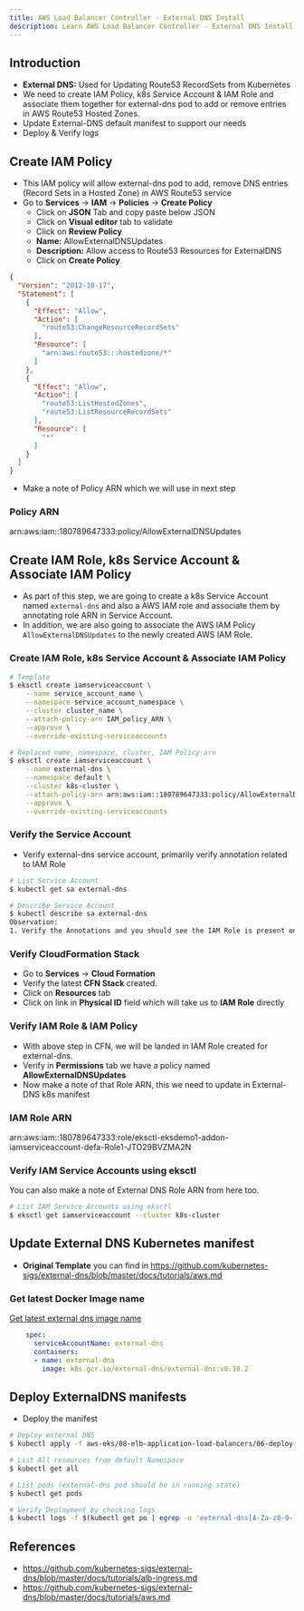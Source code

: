 ```yaml
---
title: AWS Load Balancer Controller - External DNS Install
description: Learn AWS Load Balancer Controller - External DNS Install
---
```


## Introduction
- **External DNS:** Used for Updating Route53 RecordSets from Kubernetes 
- We need to create IAM Policy, k8s Service Account & IAM Role and associate them together for external-dns pod to add or remove entries in AWS Route53 Hosted Zones. 
- Update External-DNS default manifest to support our needs
- Deploy & Verify logs

## Create IAM Policy
- This IAM policy will allow external-dns pod to add, remove DNS entries (Record Sets in a Hosted Zone) in AWS Route53 service
- Go to **Services** -> **IAM** -> **Policies** -> **Create Policy**
  - Click on **JSON** Tab and copy paste below JSON
  - Click on **Visual editor** tab to validate
  - Click on **Review Policy**
  - **Name:** AllowExternalDNSUpdates 
  - **Description:** Allow access to Route53 Resources for ExternalDNS
  - Click on **Create Policy**  

```json
{
  "Version": "2012-10-17",
  "Statement": [
    {
      "Effect": "Allow",
      "Action": [
        "route53:ChangeResourceRecordSets"
      ],
      "Resource": [
        "arn:aws:route53:::hostedzone/*"
      ]
    },
    {
      "Effect": "Allow",
      "Action": [
        "route53:ListHostedZones",
        "route53:ListResourceRecordSets"
      ],
      "Resource": [
        "*"
      ]
    }
  ]
}
```
- Make a note of Policy ARN which we will use in next step

### Policy ARN
arn:aws:iam::180789647333:policy/AllowExternalDNSUpdates


## Create IAM Role, k8s Service Account & Associate IAM Policy
- As part of this step, we are going to create a k8s Service Account named `external-dns` and also a AWS IAM role and associate them by annotating role ARN in Service Account.
- In addition, we are also going to associate the AWS IAM Policy `AllowExternalDNSUpdates` to the newly created AWS IAM Role.
### Create IAM Role, k8s Service Account & Associate IAM Policy
```bash
# Template
$ eksctl create iamserviceaccount \
    --name service_account_name \
    --namespace service_account_namespace \
    --cluster cluster_name \
    --attach-policy-arn IAM_policy_ARN \
    --approve \
    --override-existing-serviceaccounts

# Replaced name, namespace, cluster, IAM Policy arn 
$ eksctl create iamserviceaccount \
    --name external-dns \
    --namespace default \
    --cluster k8s-cluster \
    --attach-policy-arn arn:aws:iam::180789647333:policy/AllowExternalDNSUpdates \
    --approve \
    --override-existing-serviceaccounts
```
###  Verify the Service Account
- Verify external-dns service account, primarily verify annotation related to IAM Role
```bash
# List Service Account
$ kubectl get sa external-dns

# Describe Service Account
$ kubectl describe sa external-dns
Observation: 
1. Verify the Annotations and you should see the IAM Role is present on the Service Account
```

###  Verify CloudFormation Stack
- Go to **Services** -> **Cloud Formation**
- Verify the latest **CFN Stack** created.
- Click on **Resources** tab
- Click on link  in **Physical ID** field which will take us to **IAM Role** directly

### Verify IAM Role & IAM Policy
- With above step in CFN, we will be landed in IAM Role created for external-dns. 
- Verify in **Permissions** tab we have a policy named **AllowExternalDNSUpdates**
- Now make a note of that Role ARN, this we need to update in External-DNS k8s manifest

### IAM Role ARN
arn:aws:iam::180789647333:role/eksctl-eksdemo1-addon-iamserviceaccount-defa-Role1-JTO29BVZMA2N

### Verify IAM Service Accounts using eksctl
You can also make a note of External DNS Role ARN from here too. 
```bash
# List IAM Service Accounts using eksctl
$ eksctl get iamserviceaccount --cluster k8s-cluster
```

## Update External DNS Kubernetes manifest
- **Original Template** you can find in https://github.com/kubernetes-sigs/external-dns/blob/master/docs/tutorials/aws.md

### Get latest Docker Image name
[Get latest external dns image name](https://github.com/kubernetes-sigs/external-dns/releases/tag/v0.10.2)
```yaml
    spec:
      serviceAccountName: external-dns
      containers:
      - name: external-dns
        image: k8s.gcr.io/external-dns/external-dns:v0.10.2
```

## Deploy ExternalDNS manifests
- Deploy the manifest
```bash
# Deploy external DNS
$ kubectl apply -f aws-eks/08-elb-application-load-balancers/06-deploy-external-dns-on-eks/kube-manifests/.

# List All resources from default Namespace
$ kubectl get all

# List pods (external-dns pod should be in running state)
$ kubectl get pods

# Verify Deployment by checking logs
$ kubectl logs -f $(kubectl get po | egrep -o 'external-dns[A-Za-z0-9-]+')
```

## References
- https://github.com/kubernetes-sigs/external-dns/blob/master/docs/tutorials/alb-ingress.md
- https://github.com/kubernetes-sigs/external-dns/blob/master/docs/tutorials/aws.md


